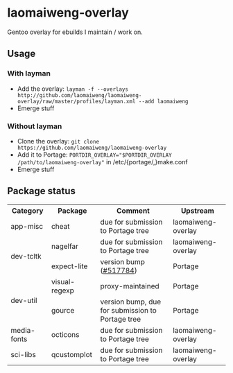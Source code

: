 laomaiweng-overlay
==================

Gentoo overlay for ebuilds I maintain / work on.

Usage
-----

### With layman

* Add the overlay: `layman -f --overlays http://github.com/laomaiweng/laomaiweng-overlay/raw/master/profiles/layman.xml --add laomaiweng`
* Emerge stuff

### Without layman

* Clone the overlay: `git clone https://github.com/laomaiweng/laomaiweng-overlay`
* Add it to Portage: `PORTDIR_OVERLAY="$PORTDIR_OVERLAY /path/to/laomaiweng-overlay"` in /etc/{portage/,}make.conf
* Emerge stuff


Package status
--------------

<table>
  <tr>
    <th>Category</th><th>Package</th><th>Comment</th><th>Upstream</th>
  </tr>
  <tr>
    <td rowspan=1>app-misc</td><td>cheat</td><td>due for submission to Portage tree</td><td>laomaiweng-overlay</td>
  </tr>
  <tr>
    <td rowspan=2>dev-tcltk</td><td>nagelfar</td><td>due for submission to Portage tree</td><td>laomaiweng-overlay</td>
  </tr>
  <tr>
    <td>expect-lite</td><td>version bump (<a href='https://bugs.gentoo.org/show_bug.cgi?id=517784'>#517784</a>)</td><td>Portage</td>
  </tr>
  <tr>
    <td rowspan=2>dev-util</td><td>visual-regexp</td><td>proxy-maintained</td><td>Portage</td>
  </tr>
  <tr>
    <td>gource</td><td>version bump, due for submission to Portage tree</td><td>Portage</td>
  </tr>
  <tr>
    <td rowspan=1>media-fonts</td><td>octicons</td><td>due for submission to Portage tree</td><td>laomaiweng-overlay</td>
  </tr>
  <tr>
    <td rowspan=1>sci-libs</td><td>qcustomplot</td><td>due for submission to Portage tree</td><td>laomaiweng-overlay</td>
  </tr>
</table>

